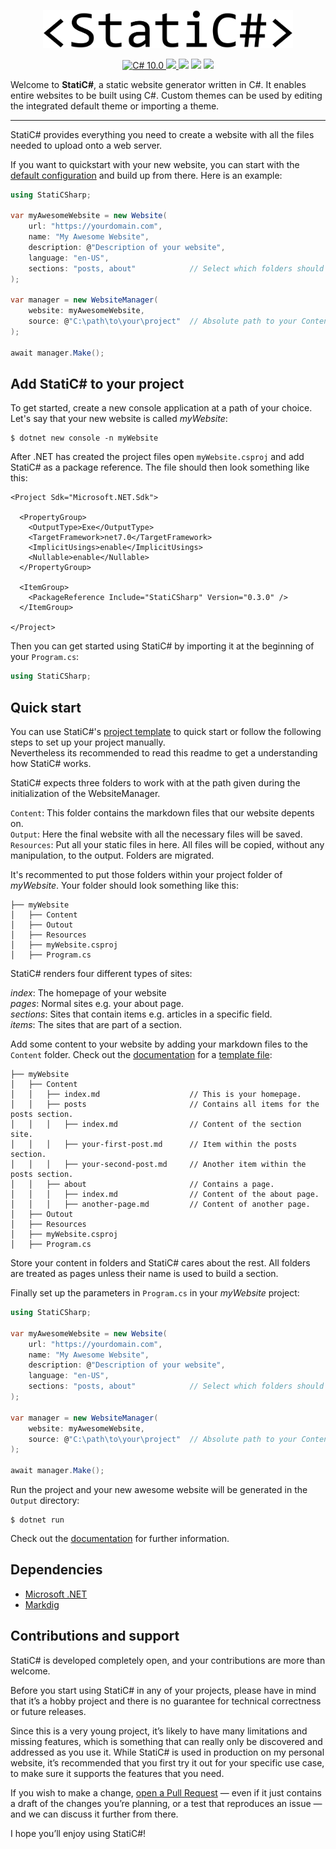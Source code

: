 <p align="center">
    <img src="Logo.svg" width="400" max-width="90%" alt="StatiC#" />
</p>

<p align="center">
    <a href="https://docs.microsoft.com/en-us/dotnet/csharp/">
        <img src="https://img.shields.io/badge/C%23-11.0-blue?style=flat" alt="C# 10.0" />
    </a>
    <a href="https://dotnet.microsoft.com">
        <img src="https://img.shields.io/badge/.NET-7.0-blueviolet?style=flat" />
    </a>
    <img src="https://img.shields.io/badge/Platforms-Win+Mac+Linux-green?style=flat" />
    <img src="https://img.shields.io/badge/Version-0.3.0-green?style=flat" />
    <a href="https://www.nuget.org/packages/StatiCSharp">
        <img src="https://img.shields.io/nuget/v/StatiCSharp?color=orange" />
    </a>
</p>

Welcome to **StatiC#**, a static website generator written in C#. It enables entire websites to be built using C#. Custom themes can be used by editing the integrated default theme or importing a theme.

---

StatiC# provides everything you need to create a website with all the files needed to upload onto a web server.  

If you want to quickstart with your new website, you can start with the [default configuration](https://github.com/RolandBraunDev/StatiCSharp/tree/master/Documentation/ProjectTemplate) and build up from there. Here is an example:

```C#
using StatiCSharp;

var myAwesomeWebsite = new Website(
    url: "https://yourdomain.com",
    name: "My Awesome Website",
    description: @"Description of your website",
    language: "en-US",
    sections: "posts, about"            // Select which folders should be treated as sections.
);

var manager = new WebsiteManager(
    website: myAwesomeWebsite,
    source: @"C:\path\to\your\project"  // Absolute path to your Content, Resources and Output directories.
);

await manager.Make();
```


## Add StatiC# to your project

To get started, create a new console application at a path of your choice. Let's say that your new website is called *myWebsite*:

```
$ dotnet new console -n myWebsite
```
After .NET has created the project files open `myWebsite.csproj` and add StatiC# as a package reference. The file should then look something like this:

```
<Project Sdk="Microsoft.NET.Sdk">

  <PropertyGroup>
    <OutputType>Exe</OutputType>
    <TargetFramework>net7.0</TargetFramework>
    <ImplicitUsings>enable</ImplicitUsings>
    <Nullable>enable</Nullable>
  </PropertyGroup>

  <ItemGroup>
    <PackageReference Include="StatiCSharp" Version="0.3.0" />
  </ItemGroup>

</Project>
```

Then you can get started using StatiC# by importing it at the beginning of your `Program.cs`:

```C#
using StatiCSharp;
```

## Quick start

You can use StatiC#'s [project template](/Documentation/ProjectTemplate) to quick start or follow the following steps to set up your project manually.  
Nevertheless its recommended to read this readme to get a understanding how StatiC# works.  

StatiC# expects three folders to work with at the path given during the initialization of the WebsiteManager.  
  
`Content`: This folder contains the markdown files that our website depents on.  
`Output`: Here the final website with all the necessary files will be saved.  
`Resources`: Put all your static files in here. All files will be copied, without any manipulation, to the output. Folders are migrated.  

It's recommented to put those folders within your project folder of *myWebsite*. Your folder should look something like this:

```
├── myWebsite
│   ├── Content
│   ├── Outout
│   ├── Resources
│   ├── myWebsite.csproj
│   ├── Program.cs
```
StatiC# renders four different types of sites:  

*index*: The homepage of your website  
*pages*: Normal sites e.g. your about page.  
*sections*: Sites that contain items e.g. articles in a specific field.  
*items*: The sites that are part of a section.  
  
Add some content to your website by adding your markdown files to the `Content` folder. Check out the [documentation](/Documentation) for a [template file](Documentation/HowTo/content-template.md):

```
├── myWebsite
│   ├── Content
│   │   ├── index.md                    // This is your homepage.
│   │   ├── posts                       // Contains all items for the posts section.
│   │   │   ├── index.md                // Content of the section site.
│   │   │   ├── your-first-post.md      // Item within the posts section.
│   │   │   ├── your-second-post.md     // Another item within the posts section.
│   │   ├── about                       // Contains a page.
│   │   │   ├── index.md                // Content of the about page.
│   │   │   ├── another-page.md         // Content of another page.
│   ├── Outout
│   ├── Resources
│   ├── myWebsite.csproj
│   ├── Program.cs
```

Store your content in folders and StatiC# cares about the rest. All folders are treated as pages unless their name is used to build a section.  

Finally set up the parameters in `Program.cs` in your *myWebsite* project:

```C#
using StatiCSharp;

var myAwesomeWebsite = new Website(
    url: "https://yourdomain.com",
    name: "My Awesome Website",
    description: @"Description of your website",
    language: "en-US",
    sections: "posts, about"            // Select which folders should be treated as sections.
);

var manager = new WebsiteManager(
    website: myAwesomeWebsite,
    source: @"C:\path\to\your\project"  // Absolute path to your Content, Resources and Output directories.
);

await manager.Make();
```

Run the project and your new awesome website will be generated in the `Output` directory:
```
$ dotnet run
```

Check out the [documentation](/Documentation) for further information.

## Dependencies

- [Microsoft .NET](https://dotnet.microsoft.com/)
- [Markdig](https://github.com/xoofx/markdig)



## Contributions and support

StatiC# is developed completely open, and your contributions are more than welcome.

Before you start using StatiC# in any of your projects, please have in mind that it’s a hobby project and there is no guarantee for technical correctness or future releases.  

Since this is a very young project, it’s likely to have many limitations and missing features, which is something that can really only be discovered and addressed as you use it. While StatiC# is used in production on my personal website, it’s recommended that you first try it out for your specific use case, to make sure it supports the features that you need.  

If you wish to make a change, [open a Pull Request](https://github.com/RolandBraunDev/StatiCSharp/pull/new) — even if it just contains a draft of the changes you’re planning, or a test that reproduces an issue — and we can discuss it further from there.

I hope you’ll enjoy using StatiC#!
